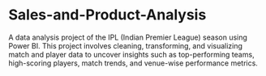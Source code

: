# Sales-and-Product-Analysis
A data analysis project of the IPL (Indian Premier League) season using Power BI. This project involves cleaning, transforming, and visualizing match and player data to uncover insights such as top-performing teams, high-scoring players, match trends, and venue-wise performance metrics.
